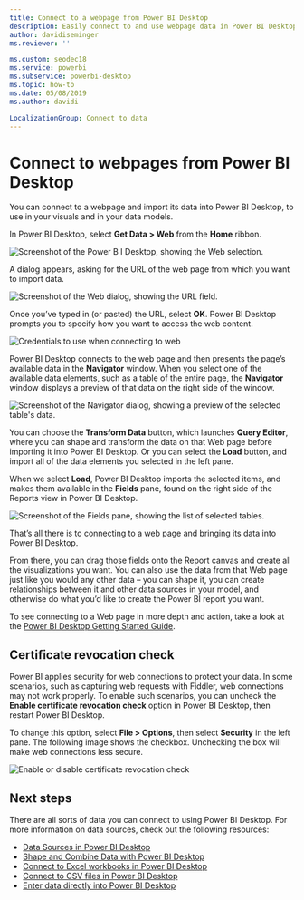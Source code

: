 ```yaml
---
title: Connect to a webpage from Power BI Desktop
description: Easily connect to and use webpage data in Power BI Desktop
author: davidiseminger
ms.reviewer: ''

ms.custom: seodec18
ms.service: powerbi
ms.subservice: powerbi-desktop
ms.topic: how-to
ms.date: 05/08/2019
ms.author: davidi

LocalizationGroup: Connect to data
---
```

# Connect to webpages from Power BI Desktop

You can connect to a webpage and import its data into Power BI Desktop, to use in your visuals and in your data models.

In Power BI Desktop, select **Get Data > Web** from the **Home** ribbon.

![Screenshot of the Power B I Desktop, showing the Web selection.](media/desktop-connect-to-web/connect-to-web-01.png)

A dialog appears, asking for the URL of the web page from which you want to import data.

![Screenshot of the Web dialog, showing the URL field.](media/desktop-connect-to-web/connect-to-web-02.png)

Once you’ve typed in (or pasted) the URL, select **OK**. Power BI Desktop prompts you to specify how you want to access the web content.

![Credentials to use when connecting to web](media/desktop-connect-to-web/connect-to-web-03.png)

Power BI Desktop connects to the web page and then presents the page’s available data in the **Navigator** window. When you select one of the available data elements, such as a table of the entire page, the **Navigator** window displays a preview of that data on the right side of the window.

![Screenshot of the Navigator dialog, showing a preview of the selected table's data.](media/desktop-connect-to-web/connect-to-web-04.png)

You can choose the **Transform Data** button, which launches **Query Editor**, where you can shape and transform the data on that Web page before importing it into Power BI Desktop. Or you can select the **Load** button, and import all of the data elements you selected in the left pane.

When we select **Load**, Power BI Desktop imports the selected items, and makes them available in the **Fields** pane, found on the right side of the Reports view in Power BI Desktop.

![Screenshot of the Fields pane, showing the list of selected tables.](media/desktop-connect-to-web/connect-to-web-05.png)

That’s all there is to connecting to a web page and bringing its data into Power BI Desktop.

From there, you can drag those fields onto the Report canvas and create all the visualizations you want. You can also use the data from that Web page just like you would any other data – you can shape it, you can create relationships between it and other data sources in your model, and otherwise do what you’d like to create the Power BI report you want.

To see connecting to a Web page in more depth and action, take a look at the [Power BI Desktop Getting Started Guide](../fundamentals/desktop-getting-started.md).

## Certificate revocation check

Power BI applies security for web connections to protect your data. In some scenarios, such as capturing web requests with Fiddler, web connections may not work properly. To enable such scenarios, you can uncheck the **Enable certificate revocation check** option in Power BI Desktop, then restart Power BI Desktop. 

To change this option, select **File > Options**, then select **Security** in the left pane. The following image shows the checkbox. Unchecking the box will make web connections less secure. 

![Enable or disable certificate revocation check](media/desktop-connect-to-web/connect-to-web-06.png)


## Next steps
There are all sorts of data you can connect to using Power BI Desktop. For more information on data sources, check out the following resources:

* [Data Sources in Power BI Desktop](desktop-data-sources.md)
* [Shape and Combine Data with Power BI Desktop](desktop-shape-and-combine-data.md)
* [Connect to Excel workbooks in Power BI Desktop](desktop-connect-excel.md)   
* [Connect to CSV files in Power BI Desktop](desktop-connect-csv.md)   
* [Enter data directly into Power BI Desktop](desktop-enter-data-directly-into-desktop.md)   
